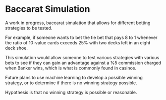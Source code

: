 # Baccarat Simulation
A work in progress, baccarat simulation that allows for different betting strategies to be tested. 

For example, if someone wants to bet the tie bet that pays 8 to 1 whenever the ratio of 10-value cards exceeds 25% with two decks left in an eight deck shoe.

This simulation would allow someone to test various strategies with various bets to see if they can gain an advantage against a %5 commission charged when Banker wins, which is what is commonly found in casinos. 

Future plans to use machine learning to develop a possible winning strategy, or to determine if there is no winning strategy possible. 

Hypothesis is that no winning strategy is possible or reasonable. 
